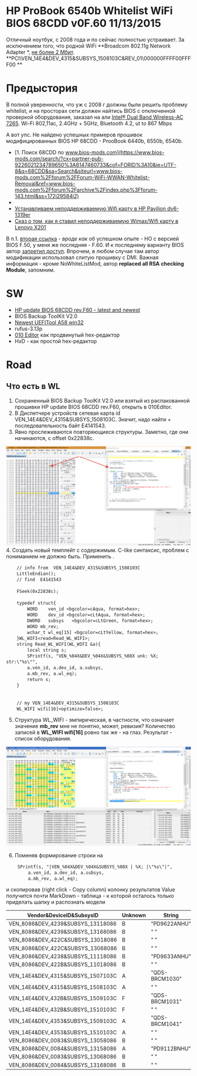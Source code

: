 # HP ProBook 6540b Whitelist WiFi BIOS 68CDD v0F.60 11/13/2015

Отличный ноутбук, с 2008 года и по сейчас полностью устраивает. За исключением того, что родной WiFi **Broadcom 802.11g Network Adapter
*, [не более 2 Мбит](https://forum.ixbt.com/topic.cgi?id=14:52775-15). **PCI\VEN_14E4&DEV_4315&SUBSYS_1508103C&REV_01\000000FFFF00FFFF00
**

# Предыстория

В полной уверенности, что уж с 2008 г должны были решить проблему whitelist, и на просторах сети должен найтись BIOS с отключенной проверкой оборудования, заказал на али [Intel® Dual Band Wireless-AC 7265](https://ark.intel.com/content/www/ru/ru/ark/products/83635/intel-dual-band-wireless-ac-7265.html). Wi-Fi 802,11ac, 2.4GHz + 5GHz, Bluetooth 4.2, ut to 867 Mbps

А вот упс. Не найдено успешных примеров прошивок модифицированных BIOS HP 68CDD - ProoBook 6440b, 6550b, 6540b.
- [1. Поиск 68CDD по www.bios-mods.com](https://www.bios-mods.com/search/?cx=partner-pub-9226021234789650%3A6147460733&cof=FORID%3A10&ie=UTF-8&q=68CDD&sa=Search&siteurl=www.bios-mods.com%2Fforum%2FForum-WiFi-WWAN-Whitelist-Removal&ref=www.bios-mods.com%2Fforum%2Farchive%2Findex.php%3Fforum-143.html&ss=172j29584j2)
- []()
- [Устанавливаем неподдерживаемую Wifi карту в HP Pavilion dv6-1319er](https://habr.com/ru/post/108820/)
- [Сказ о том, как я ставил неподдерживаемую Wimax/Wifi карту в Lenovo X201](https://habr.com/ru/post/107598/)

В п.1. [вторая ссылка](https://www.bios-mods.com/forum/Thread-request-HP-ProBook-6440b-whitelist?page=3) - _вроде как_ об успешном опыте - НО с версией BIOS F.50, у меня же последняя - F.60. И к последнему варианту BIOS автор [запретил доступ](https://rghost.net/8yyrTg5xl). Впрочем, в любом случае там автор модификации использовал слитую прошивку с DMI. Важная информация - кроме NoWhiteListMod, автор **replaced all RSA checking Module**, запомним.
 

# SW

- [HP update BIOS 68CDD rev.F60 - latest and newest](https://ftp.hp.com/pub/softpaq/sp73501-74000/sp73934.exe)
- BIOS Backup ToolKit V2.0
- [Newest UEFITool A58 win32](https://github.com/LongSoft/UEFITool/releases/tag/A58)
- rufus-3.13p
- [010 Editor](https://www.sweetscape.com/010editor/) как продвинутый hex-редактор
- HxD - как простой hex-редактор


# Road

## Что есть в WL

1. Cохраненный BIOS Backup ToolKit V2.0 или взятый из распакованной прошивки HP update BIOS 68CDD rev.F60, открыть в 010Editor. 
2. В Диспетчере устройств сетевая карта id VEN_14E4&DEV_4315&SUBSYS_1508103C. Значит, надо найти <ctrl>+<F> последовательность байт E4141543.
3. Явно прослеживаются повторяющиеся структуры. Заметно, где они начинаются, с offset 0x22838c.

![0x22838c](/pix/2021-03-03_10-56-13.png)
4. Создать новый темплейт с содержимым. C-like синтаксис, проблем с пониманием не должно быть. Применить <F5>.

		// info from  VEN_14E4&DEV_4315&SUBSYS_1508103C
		LittleEndian();
		// find  E4141543

		FSeek(0x22838c);    

		typedef struct{
			WORD    ven_id <bgcolor=cAqua, format=hex>;
			WORD    dev_id <bgcolor=cLtAqua, format=hex>;
			DWORD   subsys   <bgcolor=cLtGreen, format=hex>;
			WORD mb_rev;
			wchar_t wl_eq[15] <bgcolor=cLtYellow, format=hex>;
		}WL_WIFI<read=Read_WL_WIFI>;
		string Read_WL_WIFI(WL_WIFI &a){
			local string s;
			SPrintf(s, "VEN_%04X&DEV_%04X&SUBSYS_%08X unk: %X; str:\"%s\"",
			a.ven_id, a.dev_id, a.subsys,
			a.mb_rev, a.wl_eq);
			return s;
		}


		// my VEN_14E4&DEV_4315&SUBSYS_1508103C
		WL_WIFI wifi[16]<optimize=false>;


5. Структура WL_WIFI - эмпирическая, в частности, что означает значение **mb_rev** мне не понятно, может, ревизия? Количество записей в **WL_WIFI wifi[16]** ровно так же - на глаз.  Результат - список оборудования.

![010editor wl equipment](/pix/2021-03-03_11-23-36.png)

6. Поменяв формирование строки на 

		SPrintf(s, "|VEN_%04X&DEV_%04X&SUBSYS_%08X | %X; |\"%s\"|",
			a.ven_id, a.dev_id, a.subsys,
			a.mb_rev, a.wl_eq);
			
и скопировав (right click - Copy column) колонку результатов Value получится почти MarkDown - таблица - к которой осталось только приделать шапку и распознать модели

|Vendor&DeviceID&SubsysID| Unknown | String | Model| Notes|
|------					|------		|-----	|-----	|-----|
|VEN_8086&DEV_4239&SUBSYS_13118086 | B |"PD9622ANHU"| | |
|VEN_8086&DEV_4239&SUBSYS_13168086 | B |"  "| | |
|VEN_8086&DEV_422C&SUBSYS_13018086 | B |"  "| | |
|VEN_8086&DEV_422C&SUBSYS_13068086 | B |"  "| | |
|VEN_8086&DEV_4238&SUBSYS_11118086 | B |"PD9633ANHU"| | |
|VEN_8086&DEV_422B&SUBSYS_11018086 | B |"  "| | |
|VEN_14E4&DEV_4315&SUBSYS_1507103C | A |"QDS-BRCM1030"| | |
|VEN_14E4&DEV_4315&SUBSYS_1508103C | A |"  "| | |
|VEN_14E4&DEV_432B&SUBSYS_1509103C | F |"QDS-BRCM1031"| | |
|VEN_14E4&DEV_432B&SUBSYS_1510103C | F |"  "| | |
|VEN_14E4&DEV_4353&SUBSYS_1509103C | A |"QDS-BRCM1041"| | |
|VEN_14E4&DEV_4353&SUBSYS_1510103C | A |"  "| | |
|VEN_8086&DEV_0083&SUBSYS_13058086 | B |"  "| | |
|VEN_8086&DEV_0084&SUBSYS_13158086 | A |"PD9112BNHU"| | |
|VEN_8086&DEV_0083&SUBSYS_13068086 | B |"  "| | |
|VEN_8086&DEV_0084&SUBSYS_13168086 | B |"  "| | |






##



##
